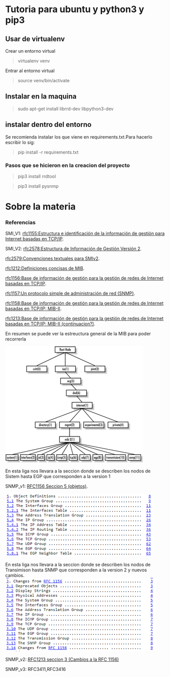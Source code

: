# Tutoria para ubuntu y python3 y pip3

## Usar de virtualenv

Crear un entorno virtual
>virtualenv venv

Entrar al entorno virtual
>source venv/bin/activate

## Instalar en la maquina

>sudo apt-get install librrd-dev libpython3-dev

## instalar dentro del entorno

Se recomienda instalar los que viene en requirements.txt.Para hacerlo escribir lo sig:
>pip install -r requirements.txt


### Pasos que se hicieron en la creacion del proyecto
>pip3 install rrdtool

>pip3 install pysnmp



# Sobre la materia

### Referencias

SMI_V1: [rfc1155:Estructura e identificación de la información de gestión para Internet basadas en TCP/IP](https://datatracker.ietf.org/doc/html/rfc1155).

SMI_V2: [rfc2578:Estructura de Información de Gestión Versión 2](https://datatracker.ietf.org/doc/html/rfc2578).

[rfc2579:Convenciones textuales para SMIv2](https://datatracker.ietf.org/doc/html/rfc2579).

[rfc1212:Definiciones concisas de MIB](https://datatracker.ietf.org/doc/html/rfc1212).


[rfc1156:Base de información de gestión para la gestión de redes de Internet basadas en TCP/IP](https://datatracker.ietf.org/doc/html/rfc1156).

[rfc1157:Un protocolo simple de administración de red (SNMP)](https://datatracker.ietf.org/doc/html/rfc1157).

[rfc1158:Base de información de gestión para la gestión de redes de Internet basadas en TCP/IP: MIB-II](https://datatracker.ietf.org/doc/html/rfc1158).

[rfc1213:Base de información de gestión para la gestión de redes de Internet basadas en TCP/IP: MIB-II (continuacion?)](https://datatracker.ietf.org/doc/html/rfc1213).

En resumen se puede ver la estreuctura general de la MIB para poder recorrerla

![Imagen de la MIB](./Images/MIB_SNMP.gif)

En esta liga nos llevara a la seccion donde se describen los nodos de Sistem hasta EGP que corresponden a la version 1

SNMP_v1: [RFC1156 Seccion 5 (objetos)](https://datatracker.ietf.org/doc/html/rfc1156#section-5).

![Imagen  seccion 5](./Images/SNMP_v1_RFC_1156.PNG)



En esta liga nos llevara a la seccion donde se describen los nodos de Transimison hasta SNMP que corresponden a la version 2 y nuevos cambios.
![imagen de la version dos](./Images/SNMP_v2_RFC_1213.PNG)

SNMP_v2: [RFC1213 seccion 3 (Cambios a la RFC 1156)](https://datatracker.ietf.org/doc/html/rfc1213#section-3)



SNMP_v3: RFC3411,RFC3416
